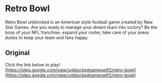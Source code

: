 # Retro Bowl
Retro Bowl unblocked is an American style football game created by New Star Games. Are you ready to manage your dream team into victory? Be the boss of your NFL franchise, expand your roster, take care of your press duties to keep your team and fans happy.

## Original

Click the link below to play! [https://sites.google.com/view/unblockedgameswtf2/retro-bowl](https://sites.google.com/view/unblockedgameswtf2/retro-bowl)
